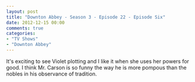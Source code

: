 ```yaml
---
layout: post
title: "Downton Abbey - Season 3 - Episode 22 - Episode Six"
date: 2012-12-15 00:00
comments: true
categories:
- "TV Shows"
- "Downton Abbey"
---
```


It's exciting to see Violet plotting and I like it when she uses
her powers for good. I think Mr. Carson is so funny the way he is
more pompous than the nobles in his observance of tradition.

